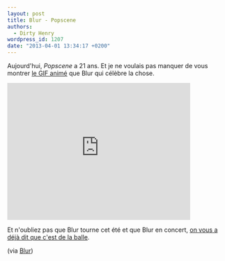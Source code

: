 ```yaml
---
layout: post
title: Blur - Popscene
authors:
  - Dirty Henry
wordpress_id: 1207
date: "2013-04-01 13:34:17 +0200"
---
```


Aujourd'hui, _Popscene_ a 21 ans. Et je ne voulais pas manquer de vous montrer
[le GIF animé](http://officialblur.tumblr.com/post/36888150968) que Blur qui
célèbre la chose.

<iframe width="420" height="315" src="http://www.youtube.com/embed/XV8CxSO5imQ" frameborder="0" allowfullscreen></iframe>

Et n'oubliez pas que Blur tourne cet été et que Blur en concert,
[on vous a déjà dit que c'est de la balle](514).

(via [Blur](http://officialblur.tumblr.com))
